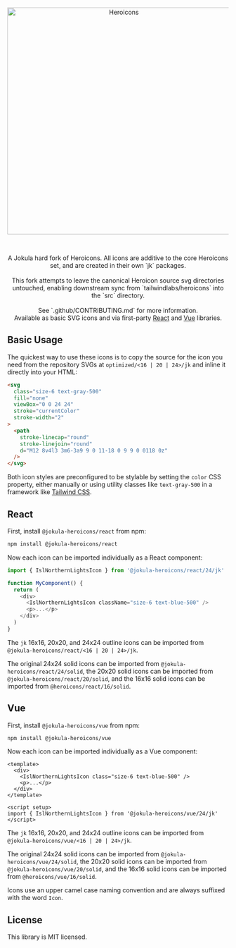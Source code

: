 <br>
<p align="center">
  <picture>
    <source media="(prefers-color-scheme: dark)" srcset="https://raw.githubusercontent.com/jokuladesign/jokula-heroicons/HEAD/.github/logo-dark.svg">
    <source media="(prefers-color-scheme: light)" srcset="https://raw.githubusercontent.com/jokuladesign/jokula-heroicons/HEAD/.github/logo-light.svg">
    <img alt="Heroicons" width="515" height="auto" style="max-width: 100%" src="https://raw.githubusercontent.com/jokuladesign/jokula-heroicons/HEAD/.github/logo-light.svg">
  </picture>
</p>
<br>

<p align="center">
  A Jokula hard fork of Heroicons. All icons are additive to the core Heroicons set, and are created in their own `jk` packages.
  <br><br>This fork attempts to leave the canonical Heroicon source svg directories untouched, enabling downstream sync from `tailwindlabs/heroicons` into the `src` directory.
  <br><br>See `.github/CONTRIBUTING.md` for more information.
  <br>Available as basic SVG icons and via first-party <a href="#react">React</a> and <a href="#vue">Vue</a> libraries.
<p>

<!-- p align="center">
    <a href="https://github.com/tailwindlabs/heroicons/releases"><img src="https://img.shields.io/npm/v/heroicons" alt="Latest Release"></a>
    <a href="https://github.com/tailwindlabs/heroicons/blob/master/LICENSE"><img src="https://img.shields.io/npm/l/heroicons.svg" alt="License"></a>
</p -->

## Basic Usage

The quickest way to use these icons is to copy the source for the icon you need from the repository SVGs at `optimized/<16 | 20 | 24>/jk` and inline it directly into your HTML:

```html
<svg
  class="size-6 text-gray-500"
  fill="none"
  viewBox="0 0 24 24"
  stroke="currentColor"
  stroke-width="2"
>
  <path
    stroke-linecap="round"
    stroke-linejoin="round"
    d="M12 8v4l3 3m6-3a9 9 0 11-18 0 9 9 0 0118 0z"
  />
</svg>
```

Both icon styles are preconfigured to be stylable by setting the `color` CSS property, either manually or using utility classes like `text-gray-500` in a framework like [Tailwind CSS](https://tailwindcss.com).

## React

First, install `@jokula-heroicons/react` from npm:

```sh
npm install @jokula-heroicons/react
```

Now each icon can be imported individually as a React component:

```js
import { IslNorthernLightsIcon } from '@jokula-heroicons/react/24/jk'

function MyComponent() {
  return (
    <div>
      <IslNorthernLightsIcon className="size-6 text-blue-500" />
      <p>...</p>
    </div>
  )
}
```

The `jk` 16x16, 20x20, and 24x24 outline icons can be imported from `@jokula-heroicons/react/<16 | 20 | 24>/jk`.

The original 24x24 solid icons can be imported from `@jokula-heroicons/react/24/solid`, the 20x20 solid icons can be imported from `@jokula-heroicons/react/20/solid`, and the 16x16 solid icons can be imported from `@heroicons/react/16/solid`.


## Vue

First, install `@jokula-heroicons/vue` from npm:

```sh
npm install @jokula-heroicons/vue
```

Now each icon can be imported individually as a Vue component:

```vue
<template>
  <div>
    <IslNorthernLightsIcon class="size-6 text-blue-500" />
    <p>...</p>
  </div>
</template>

<script setup>
import { IslNorthernLightsIcon } from '@jokula-heroicons/vue/24/jk'
</script>
```

The `jk` 16x16, 20x20, and 24x24 outline icons can be imported from `@jokula-heroicons/vue/<16 | 20 | 24>/jk`.

The original 24x24 solid icons can be imported from `@jokula-heroicons/vue/24/solid`, the 20x20 solid icons can be imported from `@jokula-heroicons/vue/20/solid`, and the 16x16 solid icons can be imported from `@heroicons/vue/16/solid`.

Icons use an upper camel case naming convention and are always suffixed with the word `Icon`.

## License

This library is MIT licensed.
